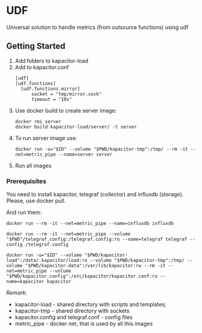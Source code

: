 # UDF

Universal solution to handle metrics (from outsource functions) using udf

## Getting Started

1. Add folders to kapacitor-load
2. Add to kapacitor.conf 
    ```
    [udf]
    [udf.functions]
      [udf.functions.mirror]
          socket = "tmp/mirror.sock"
          timeout = "10s"
    ```
3. Use docker build to create server image:
    ```
    docker rmi server
    docker build kapacitor-load/server/ -t server
    ```
4. To run server image use:
    ```
    docker run -u="$ID" --volume "$PWD/kapacitor-tmp":/tmp/ --rm -it --net=metric_pipe --name=server server
    ```
5. Run all images

### Prerequisites

You need to install kapacitor, telegraf (collector) and influxdb (storage). Please, use docker pull.

And run them:

```
docker run --rm -it --net=metric_pipe --name=influxdb influxdb 
```

```
docker run --rm -it --net=metric_pipe --volume "$PWD"/telegraf.config:/telegraf.config:ro --name=telegraf telegraf --config /telegraf.config
```

```
docker run -u="$ID" --volume "$PWD/kapacitor-load":/data/.kapacitor/load:ro --volume "$PWD/kapacitor-tmp":/tmp/ --volume "$PWD/kapacitor-data":/var/lib/kapacitor:rw --rm -it --net=metric_pipe --volume "$PWD/kapacitor.config":/etc/kapacitor/kapacitor.conf:ro --name=kapacitor kapacitor
```

_Remark_: 
* kapacitor-load - shared directory with scripts and templates;
* kapacitor-tmp - shared directory with sockets
* kapacitor.config and telegraf.conf - config files
* metric_pipe - docker net, that is used by all this images
